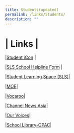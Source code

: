 ```yaml
---
title: Students(updated)
permalink: /links/Students/
description: ""
---
```

# | **Links** | 

|[Student iCon](https://workspace.google.com/dashboard)   |  

|[SLS School Helpline Form](https://form.gov.sg/5d536818f0c5370012d1c890) |  

|[Student Learning Space (SLS)](https://vle.learning.moe.edu.sg/login)|  


|[MOE](https://www.moe.gov.sg/)| 


|[Vocaroo](https://vocaroo.com/)| 

|[Channel News Asia](https://www.channelnewsasia.com/)| 

|[Our Voices](https://docs.google.com/forms/d/e/1FAIpQLSe0hzMcATZdtHxQ0uF-jZfk3Z5JRa9TdBgSbHvI-ZTlT2QZlA/viewform)| 

|[School Library-OPAC](https://schoolibrary.moe.edu.sg/bendemeerpri/cgi-bin/spydus.exe/MSGTRN/WPAC/HOME)|